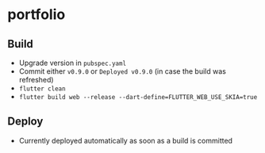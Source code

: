 # portfolio

## Build

- Upgrade version in `pubspec.yaml`
- Commit either `v0.9.0` or `Deployed v0.9.0` (in case the build was refreshed)
- `flutter clean`
- `flutter build web --release --dart-define=FLUTTER_WEB_USE_SKIA=true`

## Deploy

- Currently deployed automatically as soon as a build is committed
